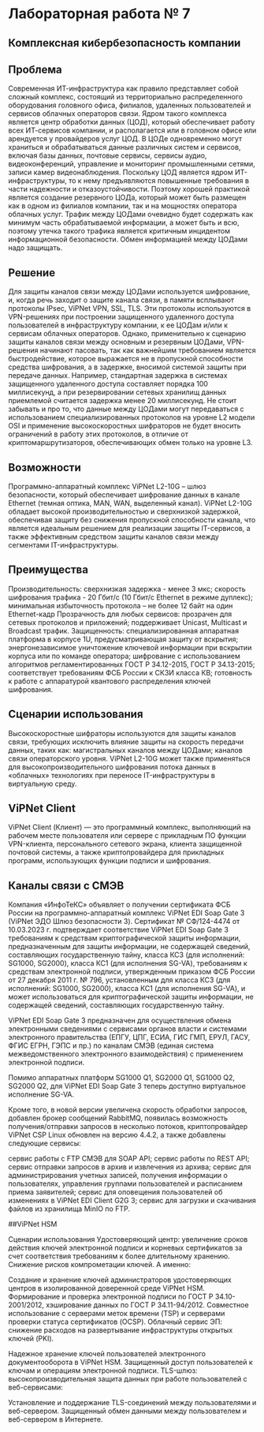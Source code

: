 # Лабораторная работа № 7
##  Комплексная кибербезопасность компании 

##  Проблема


  Современная ИТ-инфраструктура как правило представляет собой сложный комплекс, состоящий из территориально распределенного оборудования головного офиса, филиалов, удаленных пользователей и сервисов облачных операторов связи. Ядром такого комплекса является центр обработки данных (ЦОД), который обеспечивает работу всех ИТ-сервисов компании, и располагается или в головном офисе или арендуется у провайдеров услуг ЦОД. В ЦОДе одновременно могут храниться и обрабатываться данные различных систем и сервисов, включая базы данных, почтовые сервисы, сервисы аудио, видеоконференций, управление и мониторинг промышленными сетями, записи камер видеонаблюдения. Поскольку ЦОД является ядром ИТ-инфраструктуры, то к нему предъявляются повышенные требования в части надежности и отказоустойчивости. Поэтому хорошей практикой является создание резервного ЦОДа, который может быть размещен как в одном из филиалов компании, так и на мощностях оператора облачных услуг. Трафик между ЦОДами очевидно будет содержать как минимум часть обрабатываемой информации, а может быть и всю, поэтому утечка такого трафика является критичным инцидентом информационной безопасности.  Обмен информацией между ЦОДами надо защищать.

##  Решение

  Для защиты каналов связи между ЦОДами используется шифрование, и, когда речь заходит о защите канала связи, в памяти всплывают протоколы IPsec, ViPNet VPN, SSL, TLS. Эти протоколы используются в VPN-решениях при построении защищенного удаленного доступа пользователей в инфраструктуру компании, к ее ЦОДам и/или к сервисам облачных операторов. Однако, применительно к сценарию защиты каналов связи между основным и резервным ЦОДами, VPN-решения начинают пасовать, так как важнейшим требованием является быстродействие, которое выражается не в пропускной способности средства шифрования, а в задержке, вносимой системой защиты при передаче данных. Например, стандартная задержка в системах защищенного удаленного доступа составляет порядка 100 миллисекунд, а при резервировании сетевых хранилищ данных приемлемой считается задержка менее 20 миллисекунд. Не стоит забывать и про то, что данные между ЦОДами могут передаваться с использованием специализированных протоколов на уровне L2 модели OSI и применение высокоскоростных шифраторов не будет вносить ограничений в работу этих протоколов, в отличие от криптомаршрутизаторов, обеспечивающих обмен только на уровне L3. 

##  Возможности

  Программно-аппаратный комплекс ViPNet L2-10G – шлюз безопасности, который обеспечивает шифрование данных в канале Ethernet (темная оптика, MAN, WAN, выделенный канал). ViPNet L2-10G обладает высокой производительностью и сверхнизкой задержкой, обеспечивая защиту без снижения пропускной способности канала, что является идеальным решением для реализации защиты IT-сервисов, а также эффективным средством защиты каналов связи между сегментами IT-инфраструктуры.

##  Преимущества

Производительность:
сверхнизкая задержка - менее 3 мкс;
скорость шифрования трафика - 20 Гбит/с (10 Гбит/с Ethernet в режиме дуплекс);
минимальная избыточность протокола – не более 12 байт на один Ethernet-кадр
Прозрачность для любых сервисов:
прозрачен для сетевых протоколов и приложений;
поддерживает Unicast, Multicast и Broadcast трафик.
Защищенность:
специализированная аппаратная платформа в корпусе 1U, предусматривающая защиту от вскрытия;
энергонезависимое уничтожение ключевой информации при вскрытии корпуса или по команде оператора;
шифрование с использованием алгоритмов регламентированных ГОСТ Р 34.12-2015, ГОСТ Р 34.13-2015;
соответствует требованиям ФСБ России к СКЗИ класса КВ;
готовность к работе с аппаратурой квантового распределения ключей шифрования.

##  Сценарии использования

Высокоскоростные шифраторы используются для защиты каналов связи, требующих исключить влияние защиты на скорость передачи данных, таких как:
магистральных каналов между ЦОДами;
каналов связи операторского уровня.
ViPNet L2-10G может также применяться для высокопроизводительного шифрования потока данных в «облачных» технологиях при переносе IT-инфраструктуры в виртуальную среду.

##  ViPNet Client

ViPNet Client (Клиент) — это программный комплекс, выполняющий на рабочем месте пользователя или сервере с прикладным ПО функции VPN-клиента, персонального сетевого экрана, клиента защищенной почтовой системы, а также криптопровайдера для прикладных программ, использующих функции подписи и шифрования.

## Каналы связи с СМЭВ

Компания «ИнфоТеКС» объявляет о получении сертификата ФСБ России на программно-аппаратный комплекс ViPNet EDI Soap Gate 3 (ViPNet ЭДО Шлюз безопасности 3). Сертификат № СФ/124-4474 от 10.03.2023 г. подтверждает соответствие ViPNet EDI Soap Gate 3 требованиям к средствам криптографической защиты информации, предназначенным для защиты информации, не содержащей сведений, составляющих государственную тайну, класса КС3 (для исполнений: SG1000, SG2000), класса КС1 (для исполнения SG-VA), требованиям к средствам электронной подписи, утвержденным приказом ФСБ России от 27 декабря 2011 г. № 796, установленным для класса КС3 (для исполнений: SG1000, SG2000), класса КС1 (для исполнения SG-VA), и может использоваться для криптографической защиты информации, не содержащей сведений, составляющих государственную тайну.

ViPNet EDI Soap Gate 3 предназначен для осуществления обмена электронными сведениями с сервисами органов власти и системами электронного правительства (ЕПГУ, ЦПГ, ЕСИА, ГИС ГМП, ЕРУЛ, ГАСУ, ФГИС ЕГРН, ГЭПС и пр.) по каналам СМЭВ (единая система межведомственного электронного взаимодействия) с применением электронной подписи.

Помимо аппаратных платформ SG1000 Q1, SG2000 Q1, SG1000 Q2, SG2000 Q2, для ViPNet EDI Soap Gate 3 теперь доступно виртуальное исполнение SG-VA.

Кроме того, в новой версии увеличена скорость обработки запросов, добавлен брокер сообщений RabbitMQ, появилась возможность получения/отправки запросов в несколько потоков, криптопровайдер ViPNet CSP Linux обновлен на версию 4.4.2, а также добавлены следующие сервисы:

сервис работы с FTP СМЭВ для SOAP API;
сервис работы по REST API;
сервис отправки запросов в архив и извлечения из архива;
сервис для администрирования учетных записей, получения информации о пользователях, управления группами пользователей и расписанием приема заявителей;
сервис для оповещения пользователей об изменениях в ViPNet EDI Client G2G 3;
сервис для загрузки и скачивания файлов из хранилища MinIO по FTP.




##ViPNet HSM

Сценарии использования
Удостоверяющий центр: увеличение сроков действия ключей электронной подписи и корневых сертификатов за счет соответствия требованиям к более длительному хранению. Снижение рисков компрометации ключей. А именно:

Создание и хранение ключей администраторов удостоверяющих центров в изолированной доверенной среде ViPNet HSM.
Формирование и проверка электронной подписи по ГОСТ Р 34.10-2001/2012, хэширование данных по ГОСТ Р 34.11-94/2012.
Совместное использование с серверами меток времени (TSP) и серверами проверки статуса сертификатов (OCSP).
Облачный сервис ЭП: снижение расходов на развертывание инфраструктуры открытых ключей (PKI).

Надежное хранение ключей пользователей электронного документооборота в ViPNet HSM.
Защищенный доступ пользователей к ключам и операциям электронной подписи.
TLS-шлюз: высокопроизводительная защита данных при работе пользователей с веб-сервисами:

Установление и поддержание TLS-соединений между пользователями и веб-сервером.
Защищенный обмен данными между пользователем и веб-сервером в Интернете.

